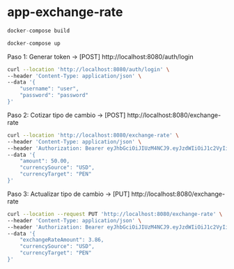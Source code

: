 # app-exchange-rate
```python
docker-compose build
```

```python
docker-compose up
```

Paso 1: Generar token -> [POST] http://localhost:8080/auth/login

```bash
curl --location 'http://localhost:8080/auth/login' \
--header 'Content-Type: application/json' \
--data '{
    "username": "user",
    "password": "password"
}'

```
Paso 2: Cotizar tipo de cambio -> [POST] http://localhost:8080/exchange-rate
```bash
curl --location 'http://localhost:8080/exchange-rate' \
--header 'Content-Type: application/json' \
--header 'Authorization: Bearer eyJhbGciOiJIUzM4NCJ9.eyJzdWIiOiJ1c2VyIiwiaWF0IjoxNjk3NTA3NTE0LCJleHAiOjE2OTc1MTExMTR9.gOdxCgGi7jD7FkKIoCQ4LQMTmIF0dH-nsVobD3GEF-ge-JWQqXgRxAzZH29Bq5Sy' \
--data '{
    "amount": 50.00,
    "currencySource": "USD",
    "currencyTarget": "PEN"
}'
```

Paso 3: Actualizar tipo de cambio -> [PUT] http://localhost:8080/exchange-rate
```bash
curl --location --request PUT 'http://localhost:8080/exchange-rate' \
--header 'Content-Type: application/json' \
--header 'Authorization: Bearer eyJhbGciOiJIUzM4NCJ9.eyJzdWIiOiJ1c2VyIiwiaWF0IjoxNjk3NDg4NDIxLCJleHAiOjE2OTc0OTIwMjF9.roSmQyUe3haoICXUoKQxyD3Sw3gQcBybmgTfYO8kxCbOxcbhycARCXt_hS28g0UK' \
--data '{
    "exchangeRateAmount": 3.86,
    "currencySource": "USD",
    "currencyTarget": "PEN"
}'
```
